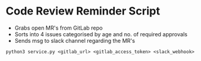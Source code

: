 # Code Review Reminder Script

- Grabs open MR's from GitLab repo
- Sorts into 4 issues categorised by age and no. of required approvals
- Sends msg to slack channel regarding the MR's
  
`python3 service.py <gitlab_url> <gitlab_access_token> <slack_webhook>`
